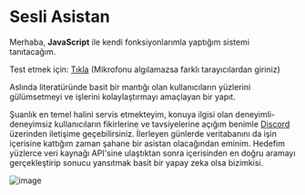 # Sesli Asistan

Merhaba, <b>JavaScript</b> ile kendi fonksiyonlarımla yaptığım sistemi tanıtacağım.

Test etmek için: <a href="http://arcworld.tr.ht/Sesli_Asistan/">Tıkla</a> (Mikrofonu algılamazsa farklı tarayıcılardan giriniz)

Aslında literatüründe basit bir mantığı olan kullanıcıların yüzlerini gülümsetmeyi ve işlerini kolaylaştırmayı amaçlayan bir yapıt.

Şuanlık en temel halini servis etmekteyim, konuya ilgisi olan deneyimli-deneyimsiz kullanıcıların fikirlerine ve tavsiyelerine açığım benimle <a href="https://discordapp.com/users/507610032863576064">Discord</a> üzerinden iletişime geçebilirsiniz. İlerleyen günlerde veritabanını da işin içerisine kattığım zaman şahane bir asistan olacağından eminim. Hedefim yüzlerce veri kaynağı API'sine ulaştıktan sonra içerisinden en doğru aramayı gerçekleştirip sonucu yansıtmak basit bir yapay zeka olsa bizimkisi.

![image](https://github.com/thearchilles/Sesli_Asistan/assets/77891732/e19fd42a-ea73-43a3-a535-b3d682a31d7d)
